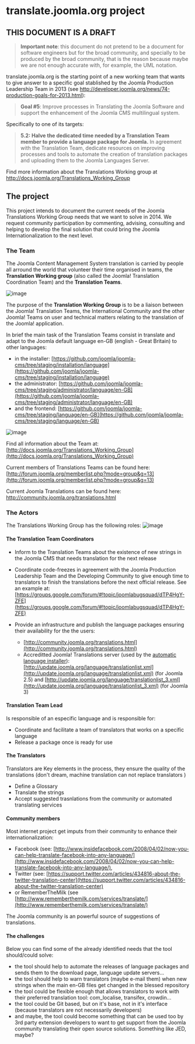translate.joomla.org project
===========

## THIS DOCUMENT IS A DRAFT

>**Important note**: this document do not pretend to be a document for software engineers but for the broad community, and specially to be produced by the broad community, that is the reason because maybe we are not enough accurate with, for example, the UML notation.

translate.joomla.org is the starting point of a new working team that wants to give answer to a specific goal stablished by the Joomla Production Leadership Team in 2013 (see http://developer.joomla.org/news/74-production-goals-for-2013.html):

> **Goal #5**: Improve processes in Translating the Joomla Software and support the enhancement of the Joomla CMS multilingual system.

Specifically to one of its targets:

> **5.2: Halve the dedicated time needed by a Translation Team member to provide a language package for Joomla.**
> In agreement with the Translation Team, dedicate resources on improving processes and tools to automate the creation of translation packages and uploading them to the Joomla Languages Server.

Find more information about the Translations Working group at http://docs.joomla.org/Translations_Working_Group

## The project
This project intends to document the current needs of the Joomla Translations Working Group needs that we want to solve in 2014. We request community participation by commenting, advising, consulting and helping to develop the final solution that could bring the Joomla Internationalization to the next level. 

### The Team
The Joomla Content Management System translation is carried by people all arround the world that volunteer their time organised in teams, the **Translation Working group** (also called the Joomla! Translation Coordination Team) and the **Translation Teams**.

![image](images/structure/translationteams.png)

The purpose of the **Translation Working Group** is to be a liaison between the Joomla! Translation Teams, the International Community and the other Joomla! Teams on user and technical matters relating to the translation of the Joomla! application.

In brief the main task of the Translation Teams consist in translate and adapt to the Joomla default language en-GB (english - Great Britain) to other languages:

* in the installer: [https://github.com/joomla/joomla-cms/tree/staging/installation/language](https://github.com/joomla/joomla-cms/tree/staging/installation/language)
* the administrator: [https://github.com/joomla/joomla-cms/tree/staging/administrator/language/en-GB](https://github.com/joomla/joomla-cms/tree/staging/administrator/language/en-GB)
* and the frontend: [https://github.com/joomla/joomla-cms/tree/staging/language/en-GB](https://github.com/joomla/joomla-cms/tree/staging/language/en-GB)

![image](images/structure/strings.jpg)

Find all information about the Team at: [http://docs.joomla.org/Translations_Working_Group](http://docs.joomla.org/Translations_Working_Group)

Current members of Translations Teams can be found here: [http://forum.joomla.org/memberlist.php?mode=group&g=13](http://forum.joomla.org/memberlist.php?mode=group&g=13)

Current Joomla Translations can be found here:
[http://community.joomla.org/translations.html
](http://community.joomla.org/translations.html)

### The Actors
The Translations Working Group has the following roles:
![image](images/structure/actors.png)

#### The Translation Team Coordinators

* Inform to the Translation Teams about the existence of new strings in the Joomla CMS that needs translation for the next release
* Coordinate code-freezes in agreement with the Joomla Production Leadership Team and the Developing Community to give enough time to translators to finish the translations before the next official release. See an example at: [https://groups.google.com/forum/#!topic/joomlabugsquad/dTP4HgY-ZFE](https://groups.google.com/forum/#!topic/joomlabugsquad/dTP4HgY-ZFE)
* Provide an infrastructure and publish the language packages ensuring their availability for the the users: 

  * [http://community.joomla.org/translations.html](http://community.joomla.org/translations.html)
  * Accreditted Joomla! Translations server (used by the [automatic language installer](http://magazine.joomla.org/issues/issue-oct-2012/item/895-google-summer-of-code-the-future-of-the-languages-installer-tool)): [http://update.joomla.org/language/translationlist.xml](http://update.joomla.org/language/translationlist.xml) (for Joomla 2.5) and [http://update.joomla.org/language/translationlist_3.xml](http://update.joomla.org/language/translationlist_3.xml) (for Joomla 3)

#### Translation Team Lead
Is responsible of an especific language and is responsible for:

* Coordinate and facilitate a team of translators that works on a specific language 
* Release a package once is ready for use

#### The Translators
Translators are Key elements in the process, they ensure the quality of the translations (don't dream, machine translation can not replace translators )

* Define a Glossary
* Translate the strings
* Accept suggested trasnlations from the community or automated translating services

#### Community members
Most internet project get imputs from their community to enhance their internationalization: 

* Facebook (see: [http://www.insidefacebook.com/2008/04/02/now-you-can-help-translate-facebook-into-any-language/](http://www.insidefacebook.com/2008/04/02/now-you-can-help-translate-facebook-into-any-language/), 
* Twitter (see: [https://support.twitter.com/articles/434816-about-the-twitter-translation-center](https://support.twitter.com/articles/434816-about-the-twitter-translation-center) 
* or RememberTheMilk (see [http://www.rememberthemilk.com/services/translate/](http://www.rememberthemilk.com/services/translate/)

The Joomla community is an powerful source of suggestions of translations.

#### The challenges
Below you can find some of the already identified needs that the tool should/could solve:
- the tool should help to automate the releases of language packages and sends them to the download page, language update servers...
- the tool should help to warn translators (maybe e-mail them) when new strings when the main en-GB files get changed in the blessed repository
- the tool could be flexible enough that allows translators to work with their preferred translation tool: com_localise, transifex, crowdin...
- the tool could be Git based, but on it's base,  not in it's interface (because translators are not necessarily developers)
- and maybe, the tool could become something that can be used too by 3rd party extension developers to want to get support from the Joomla community translating their open source solutions. Something like JED, maybe?
